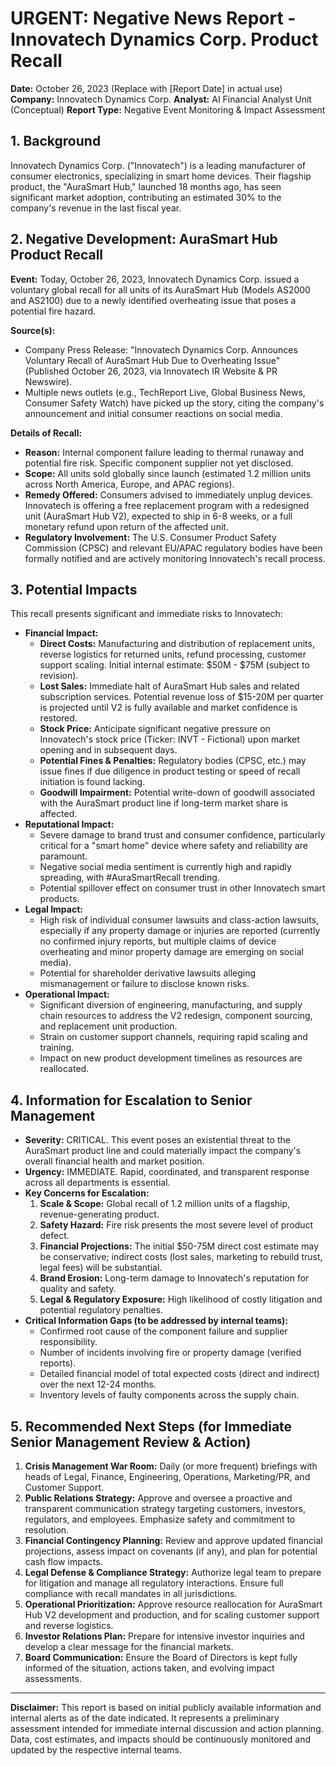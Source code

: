 # URGENT: Negative News Report - Innovatech Dynamics Corp. Product Recall

**Date:** October 26, 2023 (Replace with [Report Date] in actual use)
**Company:** Innovatech Dynamics Corp.
**Analyst:** AI Financial Analyst Unit (Conceptual)
**Report Type:** Negative Event Monitoring & Impact Assessment

## 1. Background

Innovatech Dynamics Corp. ("Innovatech") is a leading manufacturer of consumer electronics, specializing in smart home devices. Their flagship product, the "AuraSmart Hub," launched 18 months ago, has seen significant market adoption, contributing an estimated 30% to the company's revenue in the last fiscal year.

## 2. Negative Development: AuraSmart Hub Product Recall

**Event:** Today, October 26, 2023, Innovatech Dynamics Corp. issued a voluntary global recall for all units of its AuraSmart Hub (Models AS2000 and AS2100) due to a newly identified overheating issue that poses a potential fire hazard.

**Source(s):**
*   Company Press Release: "Innovatech Dynamics Corp. Announces Voluntary Recall of AuraSmart Hub Due to Overheating Issue" (Published October 26, 2023, via Innovatech IR Website & PR Newswire).
*   Multiple news outlets (e.g., TechReport Live, Global Business News, Consumer Safety Watch) have picked up the story, citing the company's announcement and initial consumer reactions on social media.

**Details of Recall:**
*   **Reason:** Internal component failure leading to thermal runaway and potential fire risk. Specific component supplier not yet disclosed.
*   **Scope:** All units sold globally since launch (estimated 1.2 million units across North America, Europe, and APAC regions).
*   **Remedy Offered:** Consumers advised to immediately unplug devices. Innovatech is offering a free replacement program with a redesigned unit (AuraSmart Hub V2), expected to ship in 6-8 weeks, or a full monetary refund upon return of the affected unit.
*   **Regulatory Involvement:** The U.S. Consumer Product Safety Commission (CPSC) and relevant EU/APAC regulatory bodies have been formally notified and are actively monitoring Innovatech's recall process.

## 3. Potential Impacts

This recall presents significant and immediate risks to Innovatech:

*   **Financial Impact:**
    *   **Direct Costs:** Manufacturing and distribution of replacement units, reverse logistics for returned units, refund processing, customer support scaling. Initial internal estimate: $50M - $75M (subject to revision).
    *   **Lost Sales:** Immediate halt of AuraSmart Hub sales and related subscription services. Potential revenue loss of $15-20M per quarter is projected until V2 is fully available and market confidence is restored.
    *   **Stock Price:** Anticipate significant negative pressure on Innovatech's stock price (Ticker: INVT - Fictional) upon market opening and in subsequent days.
    *   **Potential Fines & Penalties:** Regulatory bodies (CPSC, etc.) may issue fines if due diligence in product testing or speed of recall initiation is found lacking.
    *   **Goodwill Impairment:** Potential write-down of goodwill associated with the AuraSmart product line if long-term market share is affected.
*   **Reputational Impact:**
    *   Severe damage to brand trust and consumer confidence, particularly critical for a "smart home" device where safety and reliability are paramount.
    *   Negative social media sentiment is currently high and rapidly spreading, with #AuraSmartRecall trending.
    *   Potential spillover effect on consumer trust in other Innovatech smart products.
*   **Legal Impact:**
    *   High risk of individual consumer lawsuits and class-action lawsuits, especially if any property damage or injuries are reported (currently no confirmed injury reports, but multiple claims of device overheating and minor property damage are emerging on social media).
    *   Potential for shareholder derivative lawsuits alleging mismanagement or failure to disclose known risks.
*   **Operational Impact:**
    *   Significant diversion of engineering, manufacturing, and supply chain resources to address the V2 redesign, component sourcing, and replacement unit production.
    *   Strain on customer support channels, requiring rapid scaling and training.
    *   Impact on new product development timelines as resources are reallocated.

## 4. Information for Escalation to Senior Management

*   **Severity:** CRITICAL. This event poses an existential threat to the AuraSmart product line and could materially impact the company's overall financial health and market position.
*   **Urgency:** IMMEDIATE. Rapid, coordinated, and transparent response across all departments is essential.
*   **Key Concerns for Escalation:**
    1.  **Scale & Scope:** Global recall of 1.2 million units of a flagship, revenue-generating product.
    2.  **Safety Hazard:** Fire risk presents the most severe level of product defect.
    3.  **Financial Projections:** The initial $50-75M direct cost estimate may be conservative; indirect costs (lost sales, marketing to rebuild trust, legal fees) will be substantial.
    4.  **Brand Erosion:** Long-term damage to Innovatech's reputation for quality and safety.
    5.  **Legal & Regulatory Exposure:** High likelihood of costly litigation and potential regulatory penalties.
*   **Critical Information Gaps (to be addressed by internal teams):**
    *   Confirmed root cause of the component failure and supplier responsibility.
    *   Number of incidents involving fire or property damage (verified reports).
    *   Detailed financial model of total expected costs (direct and indirect) over the next 12-24 months.
    *   Inventory levels of faulty components across the supply chain.

## 5. Recommended Next Steps (for Immediate Senior Management Review & Action)

1.  **Crisis Management War Room:** Daily (or more frequent) briefings with heads of Legal, Finance, Engineering, Operations, Marketing/PR, and Customer Support.
2.  **Public Relations Strategy:** Approve and oversee a proactive and transparent communication strategy targeting customers, investors, regulators, and employees. Emphasize safety and commitment to resolution.
3.  **Financial Contingency Planning:** Review and approve updated financial projections, assess impact on covenants (if any), and plan for potential cash flow impacts.
4.  **Legal Defense & Compliance Strategy:** Authorize legal team to prepare for litigation and manage all regulatory interactions. Ensure full compliance with recall mandates in all jurisdictions.
5.  **Operational Prioritization:** Approve resource reallocation for AuraSmart Hub V2 development and production, and for scaling customer support and reverse logistics.
6.  **Investor Relations Plan:** Prepare for intensive investor inquiries and develop a clear message for the financial markets.
7.  **Board Communication:** Ensure the Board of Directors is kept fully informed of the situation, actions taken, and evolving impact assessments.

---
**Disclaimer:** This report is based on initial publicly available information and internal alerts as of the date indicated. It represents a preliminary assessment intended for immediate internal discussion and action planning. Data, cost estimates, and impacts should be continuously monitored and updated by the respective internal teams.
